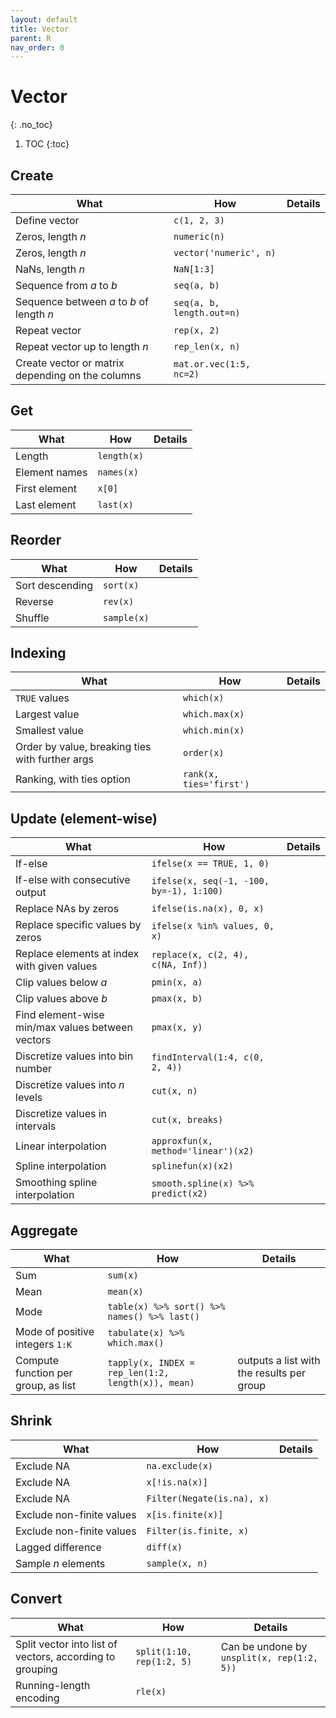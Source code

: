 ```yaml
---
layout: default
title: Vector
parent: R
nav_order: 0
---
```


# Vector
{: .no_toc}

1. TOC
{:toc}

## Create

| What | How | Details |
|---|---|---|
| Define vector | `c(1, 2, 3)` | |
| Zeros, length _n_ | `numeric(n)` | |
| Zeros, length _n_ | `vector('numeric', n)` | |
| NaNs, length _n_ | `NaN[1:3]` | |
| Sequence from _a_ to _b_ | `seq(a, b)` | |
| Sequence between _a_ to _b_ of length _n_ | `seq(a, b, length.out=n)` | |
| Repeat vector | `rep(x, 2)` | |
| Repeat vector up to length _n_ | `rep_len(x, n)` | |
| Create vector or matrix depending on the columns | `mat.or.vec(1:5, nc=2)` | |

## Get

| What | How | Details |
|---|---|---|
| Length | `length(x)` | |
| Element names | `names(x)` | |
| First element | `x[0]` | |
| Last element | `last(x)` | |

## Reorder 

| What | How | Details |
|---|---|---|
| Sort descending | `sort(x)` | |
| Reverse | `rev(x)` | |
| Shuffle | `sample(x)` | |

## Indexing

| What | How | Details |
|---|---|---|
| `TRUE` values | `which(x)` | |
| Largest value | `which.max(x)` | |
| Smallest value | `which.min(x)` | |
| Order by value, breaking ties with further args | `order(x)` | |
| Ranking, with ties option | `rank(x, ties='first')` | |

## Update (element-wise)

| What | How | Details |
|---|---|---|
| If-else | `ifelse(x == TRUE, 1, 0)` |
| If-else with consecutive output | `ifelse(x, seq(-1, -100, by=-1), 1:100)` | |
| Replace NAs by zeros | `ifelse(is.na(x), 0, x)` | |
| Replace specific values by zeros | `ifelse(x %in% values, 0, x)` | |
| Replace elements at index with given values | `replace(x, c(2, 4), c(NA, Inf))` | |
| Clip values below _a_ | `pmin(x, a)` | |
| Clip values above _b_ | `pmax(x, b)` | |
| Find element-wise min/max values between vectors | `pmax(x, y)` | |
| Discretize values into bin number | `findInterval(1:4, c(0, 2, 4))` | |
| Discretize values into _n_ levels | `cut(x, n)` | |
| Discretize values in intervals | `cut(x, breaks)` | |
| Linear interpolation | `approxfun(x, method='linear')(x2)` | |
| Spline interpolation | `splinefun(x)(x2)` | |
| Smoothing spline interpolation | `smooth.spline(x) %>% predict(x2)` | |

## Aggregate

| What | How | Details |
|---|---|---|
| Sum | `sum(x)` | |
| Mean | `mean(x)` | |
| Mode | `table(x) %>% sort() %>% names() %>% last()` | |
| Mode of positive integers `1:K` | `tabulate(x) %>% which.max()` | |
| Compute function per group, as list | `tapply(x, INDEX = rep_len(1:2, length(x)), mean)` | outputs a list with the results per group |

## Shrink

| What | How | Details |
|---|---|---|
| Exclude NA | `na.exclude(x)` | |
| Exclude NA | `x[!is.na(x)]` | |
| Exclude NA | `Filter(Negate(is.na), x)` | |
| Exclude non-finite values | `x[is.finite(x)]` | |
| Exclude non-finite values | `Filter(is.finite, x)` | |
| Lagged difference | `diff(x)` | |
| Sample _n_ elements | `sample(x, n)` | |

## Convert

| What | How | Details |
|---|---|---|
| Split vector into list of vectors, according to grouping | `split(1:10, rep(1:2, 5)` | Can be undone by `unsplit(x, rep(1:2, 5))` |
| Running-length encoding | `rle(x)` | |
